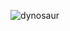 ![dynosaur](https://github.com/lcheng29/SFSU-Dynamomter/assets/124946730/fa4b539f-1c0a-489f-b17d-55938dab54c7)
